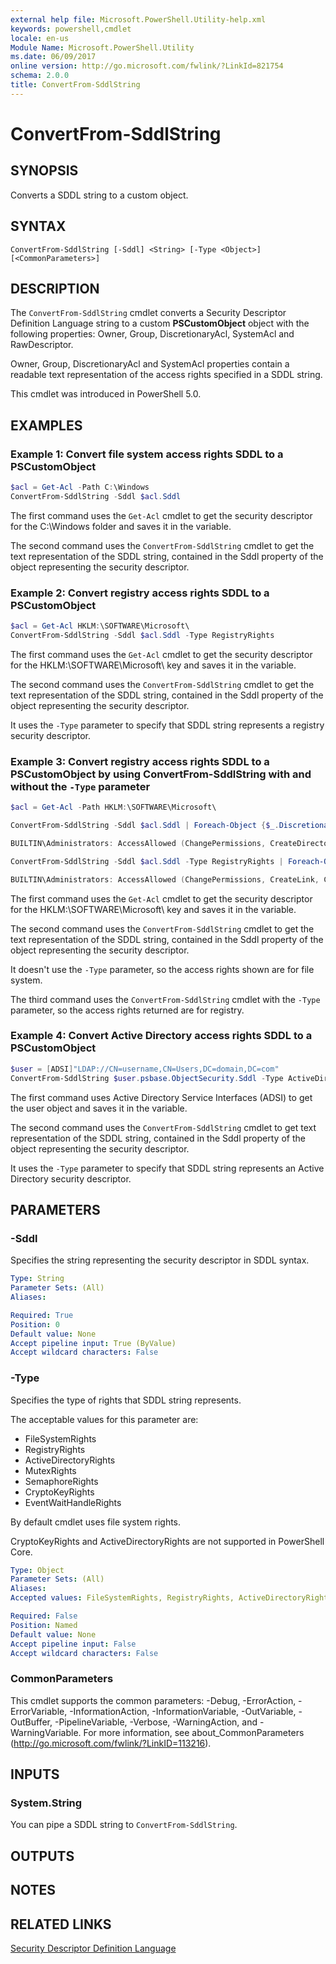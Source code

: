 ```yaml
---
external help file: Microsoft.PowerShell.Utility-help.xml
keywords: powershell,cmdlet
locale: en-us
Module Name: Microsoft.PowerShell.Utility
ms.date: 06/09/2017
online version: http://go.microsoft.com/fwlink/?LinkId=821754
schema: 2.0.0
title: ConvertFrom-SddlString
---
```


# ConvertFrom-SddlString

## SYNOPSIS

Converts a SDDL string to a custom object.

## SYNTAX

```
ConvertFrom-SddlString [-Sddl] <String> [-Type <Object>] [<CommonParameters>]
```

## DESCRIPTION

The `ConvertFrom-SddlString` cmdlet converts a Security Descriptor Definition Language string to a custom **PSCustomObject** object with the following properties: Owner, Group, DiscretionaryAcl, SystemAcl and RawDescriptor.

Owner, Group, DiscretionaryAcl and SystemAcl properties contain a readable text representation of the access rights specified in a SDDL string.

This cmdlet was introduced in PowerShell 5.0.

## EXAMPLES

### Example 1: Convert file system access rights SDDL to a PSCustomObject

```powershell
$acl = Get-Acl -Path C:\Windows
ConvertFrom-SddlString -Sddl $acl.Sddl
```

The first command uses the `Get-Acl` cmdlet to get the security descriptor for the C:\Windows folder and saves it in the variable.

The second command uses the `ConvertFrom-SddlString` cmdlet to get the text representation of the SDDL string, contained in the Sddl property of the object representing the security descriptor.

### Example 2: Convert registry access rights SDDL to a PSCustomObject

```powershell
$acl = Get-Acl HKLM:\SOFTWARE\Microsoft\
ConvertFrom-SddlString -Sddl $acl.Sddl -Type RegistryRights
```

The first command uses the `Get-Acl` cmdlet to get the security descriptor for the HKLM:\SOFTWARE\Microsoft\ key and saves it in the variable.

The second command uses the `ConvertFrom-SddlString` cmdlet to get the text representation of the SDDL string, contained in the Sddl property of the object representing the security descriptor.

It uses the `-Type` parameter to specify that SDDL string represents a registry security descriptor.

### Example 3: Convert registry access rights SDDL to a PSCustomObject by using ConvertFrom-SddlString with and without the `-Type` parameter

```powershell
$acl = Get-Acl -Path HKLM:\SOFTWARE\Microsoft\

ConvertFrom-SddlString -Sddl $acl.Sddl | Foreach-Object {$_.DiscretionaryAcl[0]}

BUILTIN\Administrators: AccessAllowed (ChangePermissions, CreateDirectories, Delete, ExecuteKey, FullControl, GenericExecute, GenericWrite, ListDirectory, ReadExtendedAttributes, ReadPermissions, TakeOwnership, Traverse, WriteData, WriteExtendedAttributes, WriteKey)

ConvertFrom-SddlString -Sddl $acl.Sddl -Type RegistryRights | Foreach-Object {$_.DiscretionaryAcl[0]}

BUILTIN\Administrators: AccessAllowed (ChangePermissions, CreateLink, CreateSubKey, Delete, EnumerateSubKeys, ExecuteKey, FullControl, GenericExecute, GenericWrite, Notify, QueryValues, ReadPermissions, SetValue, TakeOwnership, WriteKey)
```

The first command uses the `Get-Acl` cmdlet to get the security descriptor for the HKLM:\SOFTWARE\Microsoft\ key and saves it in the variable.

The second command uses the `ConvertFrom-SddlString` cmdlet to get the text representation of the SDDL string, contained in the Sddl property of the object representing the security descriptor.

It doesn't use the `-Type` parameter, so the access rights shown are for file system.

The third command uses the `ConvertFrom-SddlString` cmdlet with the `-Type` parameter, so the access rights returned are for registry.

### Example 4: Convert Active Directory access rights SDDL to a PSCustomObject

```powershell
$user = [ADSI]"LDAP://CN=username,CN=Users,DC=domain,DC=com"
ConvertFrom-SddlString $user.psbase.ObjectSecurity.Sddl -Type ActiveDirectoryRights
```

The first command uses Active Directory Service Interfaces (ADSI) to get the user object and saves it in the variable.

The second command uses the `ConvertFrom-SddlString` cmdlet to get text representation of the SDDL string, contained in the Sddl property of the object representing the security descriptor.

It uses the `-Type` parameter to specify that SDDL string represents an Active Directory security descriptor.

## PARAMETERS

### -Sddl

Specifies the string representing the security descriptor in SDDL syntax.

```yaml
Type: String
Parameter Sets: (All)
Aliases:

Required: True
Position: 0
Default value: None
Accept pipeline input: True (ByValue)
Accept wildcard characters: False
```

### -Type

Specifies the type of rights that SDDL string represents.

The acceptable values for this parameter are:

- FileSystemRights
- RegistryRights
- ActiveDirectoryRights
- MutexRights
- SemaphoreRights
- CryptoKeyRights
- EventWaitHandleRights

By default cmdlet uses file system rights.

CryptoKeyRights and ActiveDirectoryRights are not supported in PowerShell Core.

```yaml
Type: Object
Parameter Sets: (All)
Aliases:
Accepted values: FileSystemRights, RegistryRights, ActiveDirectoryRights, MutexRights, SemaphoreRights, CryptoKeyRights, EventWaitHandleRights

Required: False
Position: Named
Default value: None
Accept pipeline input: False
Accept wildcard characters: False
```

### CommonParameters
This cmdlet supports the common parameters: -Debug, -ErrorAction, -ErrorVariable, -InformationAction, -InformationVariable, -OutVariable, -OutBuffer, -PipelineVariable, -Verbose, -WarningAction, and -WarningVariable. For more information, see about_CommonParameters (http://go.microsoft.com/fwlink/?LinkID=113216).

## INPUTS

### System.String

You can pipe a SDDL string to `ConvertFrom-SddlString`.

## OUTPUTS

## NOTES

## RELATED LINKS

[Security Descriptor Definition Language](https://msdn.microsoft.com/en-us/library/windows/desktop/aa379567(v=vs.85).aspx)